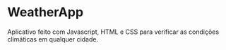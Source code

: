 # WeatherApp

Aplicativo feito com Javascript, HTML e CSS para verificar as condições climáticas em qualquer cidade.